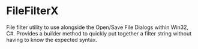 # FileFilterX
File filter utility to use alongside the Open/Save File Dialogs within Win32, C#. Provides a builder method to quickly put together a filter string without having to know the expected syntax.
